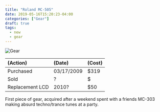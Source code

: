 ```yaml
---
title: "Roland MC-505"
date: 2019-05-16T15:20:23-04:00
categories: ["Gear"]
draft: true
tags:
  - new
  - gear
---
```



![Gear](/gear/mc-505/images/gear.png)

| (Action) | (Date) | (Cost) |
| :------ | :---- | :---- |
| Purchased  | 03/17/2009 | $319 |
| Sold  | ? | $ |
| Replacement LCD | 2010? | $50 |

First piece of gear, acquired after a weekend spent with a friends MC-303 making absurd techno/trance tunes at a party.

